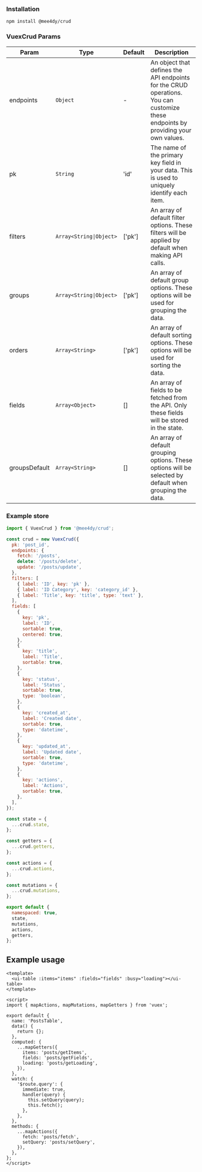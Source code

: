 ### Installation

```
npm install @mee4dy/crud
```

### VuexCrud Params
| Param       | Type   | Default        | Description                                 |
|-------------|--------|----------------|---------------------------------------------|
| endpoints   | `Object` | -              | An object that defines the API endpoints for the CRUD operations. You can customize these endpoints by providing your own values. |
| pk          | `String` | 'id'           | The name of the primary key field in your data. This is used to uniquely identify each item. |
| filters     | `Array<String\|Object>` | ['pk']         | An array of default filter options. These filters will be applied by default when making API calls. |
| groups      | `Array<String\|Object>`  | ['pk']         | An array of default group options. These options will be used for grouping the data. |
| orders      | `Array<String>`  | ['pk']         | An array of default sorting options. These options will be used for sorting the data. |
| fields      | `Array<Object>`  | []             | An array of fields to be fetched from the API. Only these fields will be stored in the state. |
| groupsDefault | `Array<String>` | []             | An array of default grouping options. These options will be selected by default when grouping the data. |

### Example store

```javascript
import { VuexCrud } from '@mee4dy/crud';

const crud = new VuexCrud({
  pk: 'post_id',
  endpoints: {
    fetch: '/posts',
    delete: '/posts/delete',
    update: '/posts/update',
  },
  filters: [
    { label: 'ID', key: 'pk' },
    { label: 'ID Category', key: 'category_id' },
    { label: 'Title', key: 'title', type: 'text' },
  ],
  fields: [
    {
      key: 'pk',
      label: 'ID',
      sortable: true,
      centered: true,
    },
    {
      key: 'title',
      label: 'Title',
      sortable: true,
    },
    {
      key: 'status',
      label: 'Status',
      sortable: true,
      type: 'boolean',
    },
    {
      key: 'created_at',
      label: 'Created date',
      sortable: true,
      type: 'datetime',
    },
    {
      key: 'updated_at',
      label: 'Updated date',
      sortable: true,
      type: 'datetime',
    },
    {
      key: 'actions',
      label: 'Actions',
      sortable: true,
    },
  ],
});

const state = {
  ...crud.state,
};

const getters = {
  ...crud.getters,
};

const actions = {
  ...crud.actions,
};

const mutations = {
  ...crud.mutations,
};

export default {
  namespaced: true,
  state,
  mutations,
  actions,
  getters,
};
```

## Example usage

```vue
<template>
  <ui-table :items="items" :fields="fields" :busy="loading"></ui-table>
</template>

<script>
import { mapActions, mapMutations, mapGetters } from 'vuex';

export default {
  name: 'PostsTable',
  data() {
    return {};
  },
  computed: {
    ...mapGetters({
      items: 'posts/getItems',
      fields: 'posts/getFields',
      loading: 'posts/getLoading',
    }),
  },
  watch: {
    '$route.query': {
      immediate: true,
      handler(query) {
        this.setQuery(query);
        this.fetch();
      },
    },
  },
  methods: {
    ...mapActions({
      fetch: 'posts/fetch',
      setQuery: 'posts/setQuery',
    }),
  },
};
</script>
```
